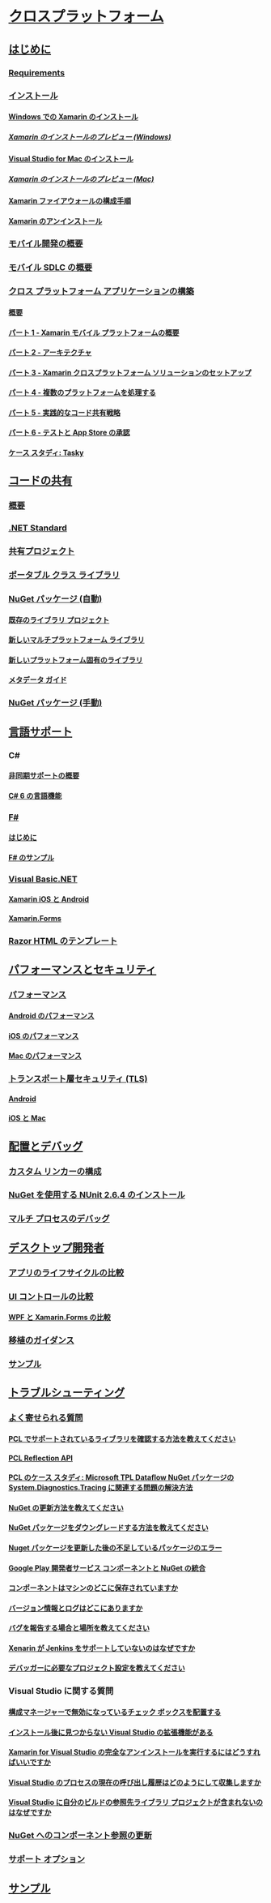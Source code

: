 # [クロスプラットフォーム](index.yml)
## [はじめに](get-started/index.md)
### [Requirements](get-started/requirements.md)
### [インストール](get-started/installation/index.md)
#### [Windows での Xamarin のインストール](get-started/installation/windows.md)
##### [Xamarin のインストールのプレビュー (Windows)](get-started/installation/windows-preview.md)
#### [Visual Studio for Mac のインストール](/visualstudio/mac/installation/)
##### [Xamarin のインストールのプレビュー (Mac)](/visualstudio/mac/update/)
#### [Xamarin ファイアウォールの構成手順](get-started/installation/firewall.md)
#### [Xamarin のアンインストール](get-started/installation/uninstalling-xamarin.md)
### [モバイル開発の概要](get-started/introduction-to-mobile-development.md)
### [モバイル SDLC の概要](get-started/introduction-to-mobile-sdlc.md)

### [クロス プラットフォーム アプリケーションの構築](app-fundamentals/building-cross-platform-applications/index.md)
#### [概要](app-fundamentals/building-cross-platform-applications/overview.md)
#### [パート 1 - Xamarin モバイル プラットフォームの概要](app-fundamentals/building-cross-platform-applications/understanding-the-xamarin-mobile-platform.md)
#### [パート 2 - アーキテクチャ](app-fundamentals/building-cross-platform-applications/architecture.md)
#### [パート 3 - Xamarin クロスプラットフォーム ソリューションのセットアップ](app-fundamentals/building-cross-platform-applications/setting-up-a-xamarin-cross-platform-solution.md)
#### [パート 4 - 複数のプラットフォームを処理する](app-fundamentals/building-cross-platform-applications/platform-divergence-abstraction-divergent-implementation.md)
#### [パート 5 - 実践的なコード共有戦略](app-fundamentals/building-cross-platform-applications/practical-code-sharing-strategies.md)
#### [パート 6 - テストと App Store の承認](app-fundamentals/building-cross-platform-applications/testing-and-app-store-approvals.md)
#### [ケース スタディ: Tasky](app-fundamentals/building-cross-platform-applications/case-study-tasky.md)

## [コードの共有](app-fundamentals/index.md)
### [概要](app-fundamentals/code-sharing.md)
### [.NET Standard](app-fundamentals/net-standard.md)
### [共有プロジェクト](app-fundamentals/shared-projects.md)
### [ポータブル クラス ライブラリ](app-fundamentals/pcl.md)
### [NuGet パッケージ (自動)](app-fundamentals/nuget-multiplatform-libraries/index.md)
#### [既存のライブラリ プロジェクト](app-fundamentals/nuget-multiplatform-libraries/existing-library.md)
#### [新しいマルチプラットフォーム ライブラリ](app-fundamentals/nuget-multiplatform-libraries/single-codebase.md)
#### [新しいプラットフォーム固有のライブラリ](app-fundamentals/nuget-multiplatform-libraries/platform-specific.md)
#### [メタデータ ガイド](app-fundamentals/nuget-multiplatform-libraries/metadata.md)
### [NuGet パッケージ (手動)](app-fundamentals/nuget-manual.md)

## [言語サポート](platform/index.md)

### C#
#### [非同期サポートの概要](platform/async.md)
#### [C# 6 の言語機能](platform/csharp-six.md)
### [F#](platform/fsharp/index.md)
#### [はじめに](platform/fsharp/overview.md)
#### [F# のサンプル](platform/fsharp/samples.md)
### [Visual Basic.NET](platform/visual-basic/index.md)
#### [Xamarin iOS と Android](platform/visual-basic/native-apps.md)
#### [Xamarin.Forms](platform/visual-basic/xamarin-forms.md)
### [Razor HTML のテンプレート](platform/razor-html-templates/index.md)

## [パフォーマンスとセキュリティ](deploy-test/performance.md)
### [パフォーマンス](deploy-test/memory-perf-best-practices.md)
#### [Android のパフォーマンス](~/android/deploy-test/performance.md?context=xamarin/cross-platform)
#### [iOS のパフォーマンス](~/ios/deploy-test/performance.md?context=xamarin/cross-platform)
#### [Mac のパフォーマンス](~/mac/deploy-test/performance.md?context=xamarin/cross-platform)
### [トランスポート層セキュリティ (TLS)](app-fundamentals/transport-layer-security.md)
#### [Android](~/android/app-fundamentals/http-stack.md?context=xamarin/cross-platform)
#### [iOS と Mac](~/cross-platform/macios/http-stack.md?context=xamarin/cross-platform)
## [配置とデバッグ](deploy-test/index.md)
### [カスタム リンカーの構成](deploy-test/linker.md)
### [NuGet を使用する NUnit 2.6.4 のインストール](deploy-test/installing-nunit-using-nuget.md)
### [マルチ プロセスのデバッグ](deploy-test/multi-process-debugging.md)

## [デスクトップ開発者](desktop/index.md)
### [アプリのライフサイクルの比較](desktop/lifecycle.md)
### [UI コントロールの比較](desktop/controls/index.md)
#### [WPF と Xamarin.Forms の比較](desktop/controls/wpf.md)
### [移植のガイダンス](desktop/porting.md)
### [サンプル](desktop/samples.md)

## [トラブルシューティング](troubleshooting/index.md)
### [よく寄せられる質問](troubleshooting/questions/index.md)
#### [PCL でサポートされているライブラリを確認する方法を教えてください](troubleshooting/questions/pcl-support-libraries.md)
#### [PCL Reflection API](troubleshooting/questions/pcl-reflection.md)
#### [PCL のケース スタディ: Microsoft TPL Dataflow NuGet パッケージの System.Diagnostics.Tracing に関連する問題の解決方法](troubleshooting/questions/pcl-case-study.md)
#### [NuGet の更新方法を教えてください](troubleshooting/questions/nuget-update.md)
#### [NuGet パッケージをダウングレードする方法を教えてください](troubleshooting/questions/nuget-package-downgrade.md)
#### [Nuget パッケージを更新した後の不足しているパッケージのエラー](troubleshooting/questions/nuget-packages-missing.md)
#### [Google Play 開発者サービス コンポーネントと NuGet の統合](troubleshooting/questions/gps-components-nuget.md)
#### [コンポーネントはマシンのどこに保存されていますか](troubleshooting/questions/component-storage.md)
#### [バージョン情報とログはどこにありますか](troubleshooting/questions/version-logs.md)
#### [バグを報告する場合と場所を教えてください](troubleshooting/questions/howto-file-bug.md)
#### [Xenarin が Jenkins をサポートしていないのはなぜですか](troubleshooting/questions/xamarin-jenkins.md)
#### [デバッガーに必要なプロジェクト設定を教えてください](troubleshooting/questions/debugger-settings.md)

### Visual Studio に関する質問
#### [構成マネージャーで無効になっているチェック ボックスを配置する](troubleshooting/questions/deploy-checkboxes.md)
#### [インストール後に見つからない Visual Studio の拡張機能がある](troubleshooting/questions/missing-vs-extensions.md)
#### [Xamarin for Visual Studio の完全なアンインストールを実行するにはどうすればいいですか](troubleshooting/questions/uninstall-xamarin-vs.md)
#### [Visual Studio のプロセスの現在の呼び出し履歴はどのようにして収集しますか](troubleshooting/questions/vs-callstack.md)
#### [Visual Studio に自分のビルドの参照先ライブラリ プロジェクトが含まれないのはなぜですか](troubleshooting/questions/vs-config-manager.md)

### [NuGet へのコンポーネント参照の更新](troubleshooting/component-nuget.md)
### [サポート オプション](troubleshooting/support-options.md)
## [サンプル](samples/index.yml)
